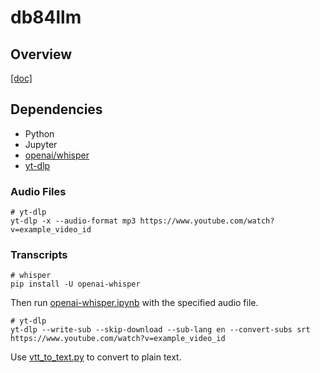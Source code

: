 # db84llm
## Overview
[[doc]](https://docs.google.com/document/d/1crGWlnyNGzeMiyU7aU-ASB3LHUfqGN0PjMI9Fk-QO90/edit#heading=h.1o0zogi4z3b1)

## Dependencies
- Python
- Jupyter
- [openai/whisper](https://github.com/openai/whisper?tab=readme-ov-file)
- [yt-dlp](https://github.com/yt-dlp/yt-dlp)

### Audio Files
```shell
# yt-dlp
yt-dlp -x --audio-format mp3 https://www.youtube.com/watch?v=example_video_id
```

### Transcripts
```shell
# whisper
pip install -U openai-whisper
```
Then run [openai-whisper.ipynb](./transcription/openai-whisper.ipynb) with the specified audio file.
```shell
# yt-dlp
yt-dlp --write-sub --skip-download --sub-lang en --convert-subs srt https://www.youtube.com/watch?v=example_video_id
```
Use [vtt_to_text.py](./transcription/vtt_to_text.py) to convert to plain text.

